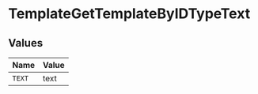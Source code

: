 # TemplateGetTemplateByIDTypeText


## Values

| Name   | Value  |
| ------ | ------ |
| `TEXT` | text   |